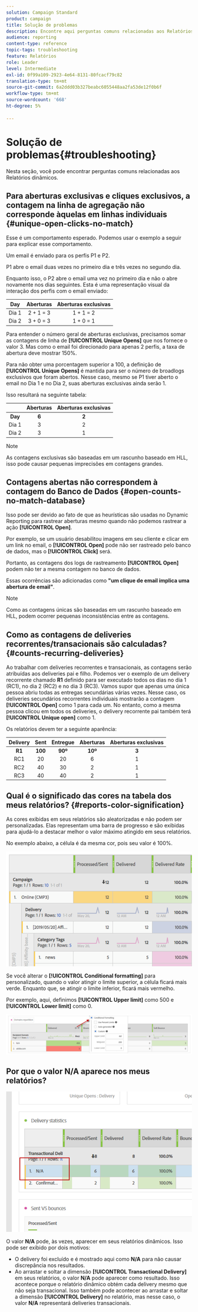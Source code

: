 ```yaml
---
solution: Campaign Standard
product: campaign
title: Solução de problemas
description: Encontre aqui perguntas comuns relacionadas aos Relatórios dinâmicos.
audience: reporting
content-type: reference
topic-tags: troubleshooting
feature: Relatórios
role: Leader
level: Intermediate
exl-id: 0f99a109-2923-4e64-8131-80fcacf79c82
translation-type: tm+mt
source-git-commit: 6a2ddd03b327beabc6055448aa2fa53de12f0b6f
workflow-type: tm+mt
source-wordcount: '668'
ht-degree: 5%

---
```


# Solução de problemas{#troubleshooting}

Nesta seção, você pode encontrar perguntas comuns relacionadas aos Relatórios dinâmicos.

## Para aberturas exclusivas e cliques exclusivos, a contagem na linha de agregação não corresponde àquelas em linhas individuais {#unique-open-clicks-no-match}

Esse é um comportamento esperado.
Podemos usar o exemplo a seguir para explicar esse comportamento.

Um email é enviado para os perfis P1 e P2.

P1 abre o email duas vezes no primeiro dia e três vezes no segundo dia.

Enquanto isso, o P2 abre o email uma vez no primeiro dia e não o abre novamente nos dias seguintes.
Esta é uma representação visual da interação dos perfis com o email enviado:

<table> 
 <thead> 
  <tr> 
   <th align="center"> <strong>Day</strong> <br /> </th> 
   <th align="center"> <strong>Aberturas</strong> <br /> </th> 
   <th align="center"> <strong>Aberturas exclusivas</strong> <br /> </th> 
  </tr> 
 </thead> 
 <tbody> 
  <tr> 
   <td align="center"> Dia 1<br /> </td> 
   <td align="center"> 2 + 1 = 3<br /> </td> 
   <td align="center"> 1 + 1 = 2<br /> </td> 
  </tr> 
  <tr> 
   <td align="center"> Dia 2<br /> </td> 
   <td align="center"> 3 + 0 = 3<br /> </td> 
   <td align="center"> 1 + 0 = 1<br /> </td> 
  </tr>
 </tbody> 
</table>

Para entender o número geral de aberturas exclusivas, precisamos somar as contagens de linha de **[!UICONTROL Unique Opens]** que nos fornece o valor 3. Mas como o email foi direcionado para apenas 2 perfis, a taxa de abertura deve mostrar 150%.

Para não obter uma porcentagem superior a 100, a definição de **[!UICONTROL Unique Opens]** é mantida para ser o número de broadlogs exclusivos que foram abertos. Nesse caso, mesmo se P1 tiver aberto o email no Dia 1 e no Dia 2, suas aberturas exclusivas ainda serão 1.

Isso resultará na seguinte tabela:

<table> 
 <thead> 
  <tr> 
   <th align="center"> <strong></strong> <br /> </th> 
   <th align="center"> <strong>Aberturas</strong> <br /> </th> 
   <th align="center"> <strong>Aberturas exclusivas</strong> <br /> </th> 
  </tr> 
 </thead> 
 <tbody> 
  <tr> 
   <td align="center"> <strong> Day </strong><br /> </td> 
   <td align="center"> <strong> 6  </strong><br /> </td> 
   <td align="center"> <strong> 2</strong><br /> </td>
  </tr> 
  <tr> 
   <td align="center"> Dia 1<br /> </td> 
   <td align="center"> 3<br /> </td> 
   <td align="center"> 2<br /> </td>
  </tr> 
  <tr> 
   <td align="center"> Dia 2<br /> </td> 
   <td align="center"> 3<br /> </td> 
   <td align="center"> 1<br /> </td> 
  </tr> 
 </tbody> 
</table>

>[!NOTE]
>
>As contagens exclusivas são baseadas em um rascunho baseado em HLL, isso pode causar pequenas imprecisões em contagens grandes.

## Contagens abertas não correspondem à contagem do Banco de Dados {#open-counts-no-match-database}

Isso pode ser devido ao fato de que as heurísticas são usadas no Dynamic Reporting para rastrear aberturas mesmo quando não podemos rastrear a ação **[!UICONTROL Open]**.

Por exemplo, se um usuário desabilitou imagens em seu cliente e clicar em um link no email, o **[!UICONTROL Open]** pode não ser rastreado pelo banco de dados, mas o **[!UICONTROL Click]** será.

Portanto, as contagens dos logs de rastreamento **[!UICONTROL Open]** podem não ter a mesma contagem no banco de dados.

Essas ocorrências são adicionadas como **&quot;um clique de email implica uma abertura de email&quot;**.

>[!NOTE]
>
>Como as contagens únicas são baseadas em um rascunho baseado em HLL, podem ocorrer pequenas inconsistências entre as contagens.

## Como as contagens de deliveries recorrentes/transacionais são calculadas? {#counts-recurring-deliveries}

Ao trabalhar com deliveries recorrentes e transacionais, as contagens serão atribuídas aos deliveries pai e filho.
Podemos ver o exemplo de um delivery recorrente chamado **R1** definido para ser executado todos os dias no dia 1 (RC1), no dia 2 (RC2) e no dia 3 (RC3).
Vamos supor que apenas uma única pessoa abriu todas as entregas secundárias várias vezes. Nesse caso, os deliveries secundários recorrentes individuais mostrarão a contagem **[!UICONTROL Open]** como 1 para cada um.
No entanto, como a mesma pessoa clicou em todos os deliveries, o delivery recorrente pai também terá **[!UICONTROL Unique open]** como 1.

Os relatórios devem ter a seguinte aparência:

<table> 
 <thead> 
  <tr> 
   <th align="center"> <strong>Delivery</strong> <br /> </th> 
   <th align="center"> <strong>Sent</strong> <br /> </th> 
   <th align="center"> <strong>Entregue</strong> <br /> </th>
   <th align="center"> <strong>Aberturas</strong> <br /> </th> 
   <th align="center"> <strong>Aberturas exclusivas</strong> <br /> </th>
  </tr> 
 </thead> 
 <tbody> 
  <tr> 
   <td align="center"> <strong>R1</strong><br/> </td> 
   <td align="center"> <strong>100</strong><br/> </td> 
   <td align="center"> <strong>90º</strong><br/> </td> 
   <td align="center"> <strong>10º</strong><br/> </td> 
   <td align="center"> <strong>3</strong><br/> </td> 
  </tr> 
  <tr> 
   <td align="center"> RC1<br/> </td> 
   <td align="center"> 20<br /> </td> 
   <td align="center"> 20<br /> </td> 
   <td align="center"> 6<br /> </td> 
   <td align="center"> 1<br /> </td> 
  </tr>
    <tr> 
   <td align="center"> RC2<br /> </td> 
   <td align="center"> 40<br /> </td> 
   <td align="center"> 30<br /> </td> 
   <td align="center"> 2<br /> </td> 
   <td align="center"> 1<br /> </td> 
  </tr> 
    <tr> 
   <td align="center"> RC3<br /> </td> 
   <td align="center"> 40<br /> </td> 
   <td align="center"> 40<br /> </td> 
   <td align="center"> 2<br /> </td> 
   <td align="center"> 1<br /> </td> 
  </tr> 
 </tbody> 
</table>

## Qual é o significado das cores na tabela dos meus relatórios? {#reports-color-signification}

As cores exibidas em seus relatórios são aleatorizadas e não podem ser personalizadas. Elas representam uma barra de progresso e são exibidas para ajudá-lo a destacar melhor o valor máximo atingido em seus relatórios.

No exemplo abaixo, a célula é da mesma cor, pois seu valor é 100%.

![](assets/troubleshooting_1.png)

Se você alterar o **[!UICONTROL Conditional formatting]** para personalizado, quando o valor atingir o limite superior, a célula ficará mais verde. Enquanto que, se atingir o limite inferior, ficará mais vermelho.

Por exemplo, aqui, definimos **[!UICONTROL Upper limit]** como 500 e **[!UICONTROL Lower limit]** como 0.

![](assets/troubleshooting_2.png)

## Por que o valor N/A aparece nos meus relatórios?

![](assets/troubleshooting_3.png)

O valor **N/A** pode, às vezes, aparecer em seus relatórios dinâmicos. Isso pode ser exibido por dois motivos:

* O delivery foi excluído e é mostrado aqui como **N/A** para não causar discrepância nos resultados.
* Ao arrastar e soltar a dimensão **[!UICONTROL Transactional Delivery]** em seus relatórios, o valor **N/A** pode aparecer como resultado. Isso acontece porque o relatório dinâmico obtém cada delivery mesmo que não seja transacional.
Isso também pode acontecer ao arrastar e soltar a dimensão **[!UICONTROL Delivery]** no relatório, mas nesse caso, o valor **N/A** representará deliveries transacionais.
